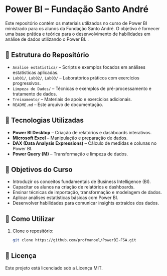 # Power BI – Fundação Santo André

Este repositório contém os materiais utilizados no curso de Power BI ministrado para os alunos da Fundação Santo André. O objetivo é fornecer uma base prática e teórica para o desenvolvimento de habilidades em análise de dados utilizando o Power BI.
.
## 📁 Estrutura do Repositório

- `Analise estatistica/` – Scripts e exemplos focados em análises estatísticas aplicadas.
- `Lab01/`, `Lab02/`, `Lab03/` – Laboratórios práticos com exercícios progressivos.
- `Limpeza de Dados/` – Técnicas e exemplos de pré-processamento e tratamento de dados.
- `Treinamento/` – Materiais de apoio e exercícios adicionais.
- `README.md` – Este arquivo de documentação.

## 🧰 Tecnologias Utilizadas

- **Power BI Desktop** – Criação de relatórios e dashboards interativos.
- **Microsoft Excel** – Manipulação e preparação de dados.
- **DAX (Data Analysis Expressions)** – Cálculo de medidas e colunas no Power BI.
- **Power Query (M)** – Transformação e limpeza de dados.

## 🎯 Objetivos do Curso

- Introduzir os conceitos fundamentais de Business Intelligence (BI).
- Capacitar os alunos na criação de relatórios e dashboards.
- Ensinar técnicas de importação, transformação e modelagem de dados.
- Aplicar análises estatísticas básicas com Power BI.
- Desenvolver habilidades para comunicar insights extraídos dos dados.

## 📝 Como Utilizar

1. Clone o repositório:
   ```bash
   git clone https://github.com/profmanoel/PowerBI-FSA.git

## 📄 Licença

Este projeto está licenciado sob a Licença MIT.
